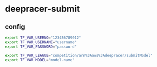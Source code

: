# deepracer-submit

## config

```bash
export TF_VAR_USERNO="123456789012"
export TF_VAR_USERNAME="username"
export TF_VAR_PASSWORD="password"

export TF_VAR_LEAGUE="competition/arn%3Aaws%3Adeepracer/submitModel"
export TF_VAR_MODEL="model-name"
```
